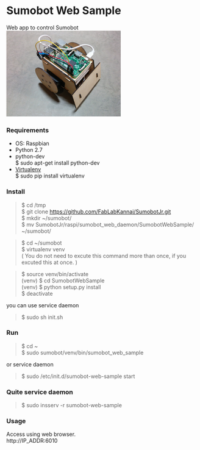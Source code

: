 Sumobot Web Sample
===============

Web app to control Sumobot <br>
<img src="https://github.com/FabLabKannai/SumobotJr/blob/master/docs/raspi_ver.jpg" width="300" /> <br/>

### Requirements
- OS: Raspbian <br>
- Python 2.7 <br>
- python-dev <br>
$ sudo apt-get install python-dev <br>
- [Virtualenv](https://virtualenv.readthedocs.org/en/latest/) <br>
$ sudo pip install virtualenv <br>

### Install
> $ cd /tmp<br>
$ git clone https://github.com/FabLabKannai/SumobotJr.git <br>
$ mkdir ~/sumobot/ <br>
$ mv SumobotJr/raspi/sumobot_web_daemon/SumobotWebSample/ ~/sumobot/ <br>

> $ cd ~/sumobot <br>
$ virtualenv venv <br>
( You do not need to excute this command more than once, if you excuted this at once. ) <br>

> $ source venv/bin/activate <br>
(venv) $ cd SumobotWebSample <br>
(venv) $ python setup.py install <br>
$ deactivate <br>

you can use service daemon <br>
> $ sudo sh init.sh <br>

### Run
> $ cd ~<br>
$ sudo sumobot/venv/bin/sumobot_web_sample <br>

or service daemon <br>
> $ sudo /etc/init.d/sumobot-web-sample start <br>

### Quite service daemon
> $ sudo insserv -r sumobot-web-sample

### Usage
Access using web browser. <br>
http://IP_ADDR:6010 <br>
